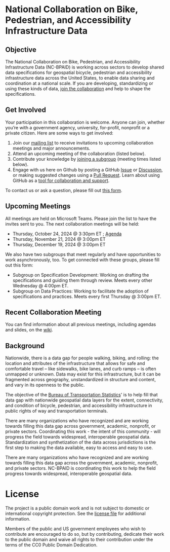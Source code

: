 # National Collaboration on Bike, Pedestrian, and Accessibility Infrastructure Data

## Objective
The National Collaboration on Bike, Pedestrian, and Accessibility Infrastructure Data (NC-BPAID) is working across sectors to develop shared data specifications for geospatial bicycle, pedestrian and accessibility infrastructure data across the United States, to enable data sharing and coordination at a national scale. If you are developing, standardizing or using these kinds of data, [join the collaboration](#contribute) and help to shape the specifications. 

## Get Involved
Your participation in this collaboration is welcome. Anyone can join, whether you’re with a government agency, university, for-profit, nonprofit or a private citizen. Here are some ways to get involved:
1.	Join our [mailing list](https://forms.office.com/g/34975BEAkF) to receive invitations to upcoming collaboration meetings and major announcements. 
2.	Attend an upcoming meeting of the collaboration (listed below).
3.	Contribute your knowledge by [joining a subgroup](https://forms.office.com/Pages/ResponsePage.aspx?id=WyTNxPBElUOhqjhI0lj3i2kiSGH_4l5MuKXImYxBW4NUQUpDVUZYVE5HSDNMS1g2VFdFRDZXMFlUSS4u) (meeting times listed below).
4.	Engage with us here on Github by posting a GitHub [Issue](https://github.com/dotbts/BPA/issues) or [Discussion](https://github.com/dotbts/BPA/discussions), or making suggested changes using a  [Pull Request](https://github.com/dotbts/BPA/pulls). Learn about using GitHub as a [tool for collaboration and support](#contribute).

To contact us or ask a question, please fill out [this form](https://forms.office.com/g/c6gsQbB2VH). 

## Upcoming Meetings
All meetings are held on Microsoft Teams. Please join the list to have the invites sent to you. The next collaboration meetings will be held:
- Thursday, October 24, 2024 @ 3:30pm ET ; [Agenda](https://github.com/dotbts/BPA/wiki/2024-10-24)  
- Thursday, November 21, 2024 @ 3:00pm ET
- Thursday, December 19, 2024 @ 3:00pm ET

We also have two subgroups that meet regularly and have opportunities to work asynchronously, too. To get connected with these groups, please fill out this form:
- Subgroup on Specification Development: Working on drafting the specifications and guiding them through review. Meets every other Wednesday @ 4:00pm ET.
- Subgroup on Data Practices: Working to facilitate the adoption of specifications and practices. Meets every first Thursday @ 3:00pm ET.

## Recent Collaboration Meeting
You can find information about all previous meetings, including agendas and slides, on the [wiki](https://github.com/dotbts/BPA/wiki).

## Background
Nationwide, there is a data gap for people walking, biking, and rolling: the location and attributes of the infrastructure that allows for safe and comfortable travel – like sidewalks, bike lanes, and curb ramps – is often unmapped or unknown. Data may exist for this infrastructure, but it can be fragmented across geography, unstandardized in structure and content, and vary in its openness to the public. 

The objective of the [Bureau of Transportation Statistics](https://www.bts.gov/)' is to help fill that data gap with nationwide geospatial data layers for the extent, connectivity, and condition of bicycle, pedestrian, and accessibility infrastructure in public rights of way and transportation terminals.

There are many organizations who have recognized and are working towards filling this data gap across government, academic, nonprofit, or private sectors. Coordinating this work - the intent of this community - will progress the field towards widespread, interoperable geospatial data. Standardization and synthetization of the data across jurisdictions is the first step to making the data available, easy to access and easy to use.

There are many organizations who have recognized and are working towards filling this data gap across the government, academic, nonprofit, and private sectors. NC-BPAID is coordinating this work to help the field progress towards widespread, interoperable geospatial data.

# License
The project is a public domain work and is not subject to domestic or international copyright protection. See the [license file](./LICENSE.md) for additional information.

Members of the public and US government employees who wish to contribute are encouraged to do so, but by contributing, dedicate their work to the public domain and waive all rights to their contribution under the terms of the CC0 Public Domain Dedication.
